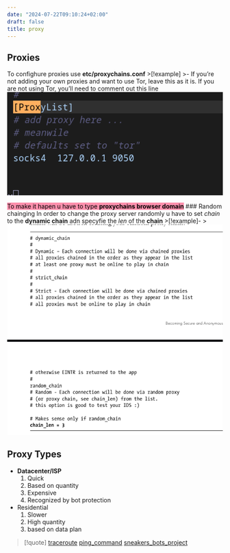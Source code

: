 ```yaml
---
date: "2024-07-22T09:10:24+02:00"
draft: false
title: proxy
---
```


## Proxies

To confighure proxies use **etc/proxychains.conf** \>\[!example\] \>- If
you’re not adding your own proxies and want to use Tor, leave this as it
is. If you are not using Tor, you’ll need to comment out this line
![ProxyList_visual.png](/static/ProxyList_visual.png)

<mark style="background: #FF5582A6;">To make it hapen u have to type
**proxychains browser domain**</mark> ### Random chainging In order to
change the proxy server randomly u have to set *chain* to the **dynamic
chain** adn specyfie the *len* of the **chain** \>\[!example\]-
\>![DynamicChainn_visual.png](/static/DynamicChainn_visual.png)

## Proxy Types

-   **Datacenter/ISP**
    1.  Quick
    2.  Based on quantity
    3.  Expensive
    4.  Recognized by bot protection
-   Residential
    1.  Slower
    2.  High quantity
    3.  based on data plan

> \[!quote\]
> [traceroute](/Linux/Network_manipulation/traceroute)
> [ping_command](/ping_command)
> [sneakers_bots_project](/sneakers_bots_project)
